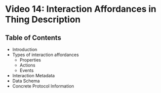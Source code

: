 # Video 14: Interaction Affordances in Thing Description

## Table of Contents

- Introduction
- Types of interaction affordances
    - Properties
    - Actions
    - Events
- Interaction Metadata
- Data Schema
- Concrete Protocol Information